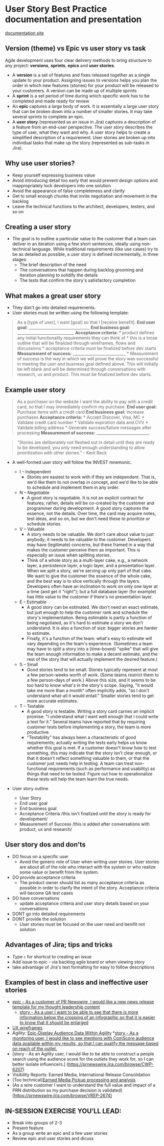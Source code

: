 # User Story Best Practice documentation and presentation
[documentation site](http://cision-ux.github.io/user-story-best-practice/)

## Version (theme) vs Epic vs user story vs task
Agile development uses four clear delivery methods to bring structure to any project: **versions**, **sprints**, **epics** and **user stories**.
  * A **version** is a set of features and fixes released together as a single update to your product. Assigning issues to versions helps you plan the order in which new features (stories) for your product will be released to your customers. A version can be made up of multiple sprints
  * A **sprint** is a set period of time during which specific work has to be completed and made ready for review
  * An **epic** captures a large body of work. It is essentially a large user story that can be broken down into a number of smaller stories. It may take several sprints to complete an epic.
  * A **user story** (represented as an issue in Jira) captures a description of a feature from an end-user perspective. The user story describes the type of user, what they want and why. A user story helps to create a simplified description of a requirement. User stories are broken up into individual tasks that make up the story (represented as sub-tasks in Jira).

## Why use user stories?
* Keep yourself expressing business value
* Avoid introducing detail too early that would prevent design options and inappropriately lock developers into one solution
* Avoid the appearance of false completeness and clarity
* Get to small enough chunks that invite negotiation and movement in the backlog
* Leave the technical functions to the architect, developers, testers, and so on

## Creating a user story
* The goal is to outline a particular value to the customer that a team can deliver in an iteration using a few short sentences, ideally using non-technical language. While traditional requirements (like use cases) try to be as detailed as possible, a user story is defined incrementally, in three stages:
  * The brief description of the need
  * The conversations that happen during backlog grooming and iteration planning to solidify the details
  * The tests that confirm the story's satisfactory completion

##  What makes a great user story
  * They don't go into detailed requirements.
  * User stories must be written using the following template:
  > As a [type of user], I want [goal] so that I [receive benefit].
  > **End user goal:** _______________________________
  > **End business goal:** _____________________________
  > **Acceptance criteria:**
    * product defines any initial functionality requirements they can think of
    * this is a loose outline that will be finalized through wireframes, flows and discussions
    * acceptance criteria must be finalized before dev starts
  > **Measurement of success:** ___________________________
     * Measurement of success is the way in which we will prove the story was successful in meeting the user and business goal defined above. This will initially be left blank and will be determined through conversations with research, ux and product. This must be finalized before dev starts.

## Example user story
  > As a purchaser on the website I want the ability to pay with a credit card, so that I may immediately confirm my purchase.
  > **End user goal:** Purchase items with a credit card
  > **End business goal:** Increase purchases
  > **Acceptance criteria:**
    * Accept Discover, Visa, MC
    * Validate credit card number
    * Validate expiration data and CVV
    * Validate billing address
    * Generate success/failure messages after processing
  > **Measurement of success:** ___________________________

> “Stories are deliberately not fleshed out in detail until they are ready to be developed, you only need enough understanding to allow prioritization with other stories.” - Kent Beck

* A well-formed user story will follow the INVEST mnemonic.
  * I – Independent
    * Stories are easiest to work with if they are independent. That is, we'd like them to not overlap in concept, and we'd like to be able to schedule and implement them in any order.
  * N – Negotiable
    * A good story is negotiable. It is not an explicit contract for features; rather, details will be co-created by the customer and programmer during development. A good story captures the essence, not the details. Over time, the card may acquire notes, test ideas, and so on, but we don't need these to prioritize or schedule stories.
  * V – Valuable
    * A story needs to be valuable. We don't care about value to just anybody; it needs to be valuable to the customer. Developers may have (legitimate) concerns, but these framed in a way that makes the customer perceive them as important. This is especially an issue when splitting stories.
    * Think of a whole story as a multi-layer cake, e.g., a network layer, a persistence layer, a logic layer, and a presentation layer. When we split a story, we're serving up only part of that cake. We want to give the customer the essence of the whole cake, and the best way is to slice vertically through the layers. Developers often have an inclination to work on only one layer at a time (and get it "right"); but a full database layer (for example) has little value to the customer if there's no presentation layer.
  * E – Estimable
    * A good story can be estimated. We don't need an exact estimate, but just enough to help the customer rank and schedule the story's implementation. Being estimable is partly a function of being negotiated, as it's hard to estimate a story we don't understand. It is also a function of size: bigger stories are harder to estimate.
    * Finally, it's a function of the team: what's easy to estimate will vary depending on the team's experience. (Sometimes a team may have to split a story into a (time-boxed) "spike" that will give the team enough information to make a decent estimate, and the rest of the story that will actually implement the desired feature.)
  * S – Small
    * Good stories tend to be small. Stories typically represent at most a few person-weeks worth of work. (Some teams restrict them to a few person-days of work.) Above this size, and it seems to be too hard to know what's in the story's scope. Saying, "it would take me more than a month" often implicitly adds, "as I don't understand what-all it would entail." Smaller stories tend to get more accurate estimates.
  * T – Testable
    * A good story is testable. Writing a story card carries an implicit promise: "I understand what I want well enough that I could write a test for it." Several teams have reported that by requiring customer tests before implementing a story, the team is more productive.
    * "Testability" has always been a characteristic of good requirements; actually writing the tests early helps us know whether this goal is met. If a customer doesn't know how to test something, this may indicate that the story isn't clear enough, or that it doesn't reflect something valuable to them, or that the customer just needs help in testing. A team can treat non-functional requirements (such as performance and usability) as things that need to be tested. Figure out how to operationalize these tests will help the team learn the true needs.

* User story outline
  * User Story
  * End user goal
  * End business goal
  * Acceptance Criteria /this isn't finalized until the story is ready for development/
  * Measurement of Success /this is added after conversations with product, ux and research/

## User story dos and don’ts
* DO focus on a specific user
  * Avoid the generic role of User when writing user stories. User stories are about all of the role who interact with the system or who realize some value or benefit from the system.
* DO provide acceptance criteria
  * The product owner should list as many acceptance criteria as possible in order to clarify the intent of the story. Acceptance criteria will become QA test cases
* DO have conversations
  * update acceptance criteria and user story details based on your conversations
* DONT go into detailed requirements
* DONT provide the solution
  * User stories must be focused on the user need and benifit not solution


## Advantages of Jira; tips and tricks
  * Type `c` for shortcut to creating an issue
  * Add issue to epic - via backlog agile board or when viewing story
  * take advantage of Jira's text formatting for easy to follow descriptions

## Examples of best in class and ineffective user stories
  * [epic - As a customer of PR Newswire, I would like a new news release template for my thought leadership content](https://prnewswire.jira.com/browse/PRNCOM-4564)
    * [story - As a user I want to be able to see that there is more information below the cropping of an infographic so that it is easier to know that it should be enlarged](https://prnewswire.jira.com/browse/PRNCOM-4869)
  * [UX wireframes](https://prnewswire.jira.com/browse/CNW-58)
  * Agility: [Epic-Display Audience Data Within Agility](https://prnewswire.jira.com/browse/CWP-6196)
   *[story - As a monitoring user, I would like to see mentions with ComScore audience data available within my results, so that I can qualify the message based on reach of the outlet.](https://prnewswire.jira.com/browse/CWP-6297)
   * [story - As an Agility user, I would like to be able to construct a people search using the audience score for the outlets they work for, so I can better isolate influencers.] (https://prnewswire.jira.com/browse/CWP-6207)
  * Visibility Reports: Earned Media, International Release Consolidation
   * (Too technical)[Earned Media Pickup processing and analysis](https://prnewswire.jira.com/browse/VREP-3474)
   * (As a wire customer I want to understand the full value and impact of a PRN distribution so my purchase decision is validated)[https://prnewswire.jira.com/browse/VREP-2674]

## IN-SESSION EXERCISE YOU’LL LEAD:
* Break into groups of 2-3
* Present feature
* As a group write an epic and a few user stories
* Review epic and user stories and dicuss
